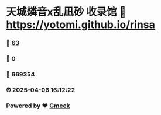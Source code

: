 # 天城燐音x乱凪砂 收录馆 :link: https://yotomi.github.io/rinsa 
### :page_facing_up: [63](https://yotomi.github.io/rinsa/tag.html) 
### :speech_balloon: 0 
### :hibiscus: 669354 
### :alarm_clock: 2025-04-06 16:12:22 
### Powered by :heart: [Gmeek](https://github.com/Meekdai/Gmeek)
